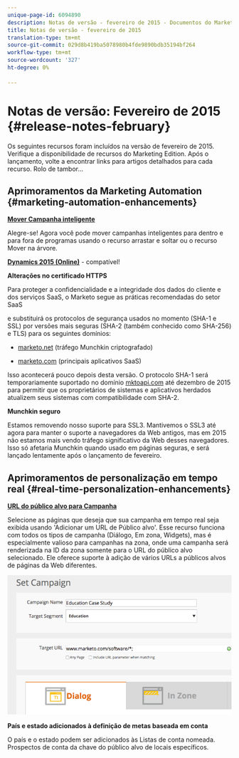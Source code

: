 ```yaml
---
unique-page-id: 6094890
description: Notas de versão - fevereiro de 2015 - Documentos do Marketo - Documentação do produto
title: Notas de versão - fevereiro de 2015
translation-type: tm+mt
source-git-commit: 029d8b419ba5078980b4fde9890bdb35194bf264
workflow-type: tm+mt
source-wordcount: '327'
ht-degree: 0%

---
```



# Notas de versão: Fevereiro de 2015 {#release-notes-february}

Os seguintes recursos foram incluídos na versão de fevereiro de 2015. Verifique a disponibilidade de recursos do Marketing Edition. Após o lançamento, volte a encontrar links para artigos detalhados para cada recurso. Rolo de tambor...

## Aprimoramentos da Marketing Automation {#marketing-automation-enhancements}

**[Mover Campanha inteligente](/help/marketo/product-docs/core-marketo-concepts/smart-campaigns/using-smart-campaigns/move-a-smart-campaign.md)**

Alegre-se! Agora você pode mover campanhas inteligentes para dentro e para fora de programas usando o recurso arrastar e soltar ou o recurso Mover na árvore.

**[Dynamics 2015 (Online)](https://docs.marketo.com/display/docs/microsoft+dynamics+2013+on-premises)**  - compatível!

**Alterações no certificado HTTPS**

Para proteger a confidencialidade e a integridade dos dados do cliente e dos serviços SaaS, o Marketo segue as práticas recomendadas do setor SaaS

e substituirá os protocolos de segurança usados no momento (SHA-1 e SSL) por versões mais seguras (SHA-2 (também conhecido como SHA-256) e TLS) para os seguintes domínios:

* [marketo.net](https://marketo.net) (tráfego Munchkin criptografado)

* [marketo.com](https://marketo.com) (principais aplicativos SaaS)

Isso acontecerá pouco depois desta versão. O protocolo SHA-1 será temporariamente suportado no domínio [mktoapi.com](https://mktoapi.com) até dezembro de 2015 para permitir que os proprietários de sistemas e aplicativos herdados atualizem seus sistemas com compatibilidade com SHA-2.

**Munchkin seguro**

Estamos removendo nosso suporte para SSL3. Mantivemos o SSL3 até agora para manter o suporte a navegadores da Web antigos, mas em 2015 não estamos mais vendo tráfego significativo da Web desses navegadores. Isso só afetaria Munchkin quando usado em páginas seguras, e será lançado lentamente após o lançamento de fevereiro.

## Aprimoramentos de personalização em tempo real {#real-time-personalization-enhancements}

**[URL do público alvo para Campanha](/help/marketo/product-docs/web-personalization/working-with-web-campaigns/adding-a-target-url-to-a-web-campaign.md)**

Selecione as páginas que deseja que sua campanha em tempo real seja exibida usando &#39;Adicionar um URL de Público alvo&#39;. Esse recurso funciona com todos os tipos de campanha (Diálogo, Em zona, Widgets), mas é especialmente valioso para campanhas na zona, onde uma campanha será renderizada na ID da zona somente para o URL do público alvo selecionado. Ele oferece suporte à adição de vários URLs a públicos alvos de páginas da Web diferentes.

![](assets/image2015-2-19-11-3a0-3a30.png)

**País e estado adicionados à definição de metas baseada em conta**

O país e o estado podem ser adicionados às Listas de conta nomeada. Prospectos de conta da chave do público alvo de locais específicos.
